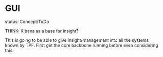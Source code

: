 # GUI

status: Concept/ToDo

THINK: Kibana as a base for insight?

This is going to be able to give insight/management into all the systems known by TPF. First get the
core backbone running before even considering this.
